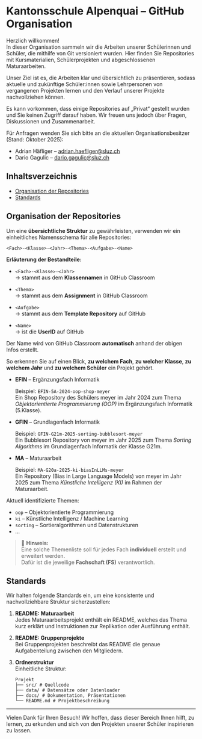 # Kantonsschule Alpenquai – GitHub Organisation

Herzlich willkommen!  
In dieser Organisation sammeln wir die Arbeiten unserer Schülerinnen und Schüler, die mithilfe von Git versioniert wurden. Hier finden Sie Repositories mit Kursmaterialien, Schülerprojekten und abgeschlossenen Maturaarbeiten.

Unser Ziel ist es, die Arbeiten klar und übersichtlich zu präsentieren, sodass aktuelle und zukünftige Schüler:innen sowie Lehrpersonen von vergangenen Projekten lernen und den Verlauf unserer Projekte nachvollziehen können.

Es kann vorkommen, dass einige Repositories auf „Privat“ gestellt wurden und Sie keinen Zugriff darauf haben. Wir freuen uns jedoch über Fragen, Diskussionen und Zusammenarbeit.  

Für Anfragen wenden Sie sich bitte an die aktuellen Organisationsbesitzer (Stand: Oktober 2025):  

- Adrian Häfliger – adrian.haefliger@sluz.ch  
- Dario Gagulic – dario.gagulic@sluz.ch  


## Inhaltsverzeichnis

- [Organisation der Repositories](#organisation-der-repositories)  
- [Standards](#standards)  




## Organisation der Repositories

Um eine **übersichtliche Struktur** zu gewährleisten, verwenden wir ein einheitliches Namensschema für alle Repositories:

```
<Fach>-<Klasse>-<Jahr>-<Thema>-<Aufgabe>-<Name>
```

**Erläuterung der Bestandteile:**

- `<Fach>-<Klasse>-<Jahr>`  
  → stammt aus dem **Klassennamen** in GitHub Classroom

- `<Thema>`  
  → stammt aus dem **Assignment** in GitHub Classroom

- `<Aufgabe>`  
  → stammt aus dem **Template Repository** auf GitHub

- `<Name>`  
  → ist die **UserID** auf GitHub

Der Name wird von GitHub Classroom **automatisch** anhand der obigen Infos erstellt.

So erkennen Sie auf einen Blick, **zu welchem Fach**, **zu welcher Klasse**, **zu welchem Jahr** und **zu welchem Schüler** ein Projekt gehört.


- **EFIN** – Ergänzungsfach Informatik  


  Beispiel: `EFIN-5A-2024-oop-shop-meyer`  
  Ein Shop Repository des Schülers meyer im Jahr 2024 zum Thema *Objektorientierte Programmierung (OOP)* im Ergänzungsfach Informatik (5.Klasse).


- **GFIN** – Grundlagenfach Informatik  

  Beispiel: `GFIN-G21m-2025-sorting-bubblesort-meyer`  
  Ein Bubblesort Repository von meyer im Jahr 2025 zum Thema *Sorting Algorithms* im Grundlagenfach Informatik der Klasse G21m.


- **MA** – Maturaarbeit  

  Beispiel: `MA-G20a-2025-ki-biasInLLMs-meyer`  
  Ein Repository (Bias in Large Language Models) von meyer im Jahr 2025 zum Thema *Künstliche Intelligenz (KI)* im Rahmen der Maturaarbeit.
  

Aktuell identifizierte Themen:

- `oop` – Objektorientierte Programmierung
- `ki` – Künstliche Intelligenz / Machine Learning
- `sorting` – Sortieralgorithmen und Datenstrukturen
- ...

> 📌 **Hinweis:**  
> Eine solche Themenliste soll für jedes Fach **individuell** erstellt und erweitert werden.  
> Dafür ist die jeweilige **Fachschaft (FS)** verantwortlich.


## Standards

Wir halten folgende Standards ein, um eine konsistente und nachvollziehbare Struktur sicherzustellen:

1. **README: Maturaarbeit**  
   Jedes Maturaarbeitsprojekt enthält ein README, welches das Thema kurz erklärt und Instruktionen zur Replikation oder Ausführung enthält.  

2. **README: Gruppenprojekte**  
   Bei Gruppenprojekten beschreibt das README die genaue Aufgabenteilung zwischen den Mitgliedern.

3. **Ordnerstruktur**  
   Einheitliche Struktur:
   
    ```
   Projekt 
   ├── src/ # Quellcode
   ├── data/ # Datensätze oder Datenloader
   ├── docs/ # Dokumentation, Präsentationen
   └── README.md # Projektbeschreibung 
    ```


---

Vielen Dank für Ihren Besuch! Wir hoffen, dass dieser Bereich Ihnen hilft, zu lernen, zu erkunden und sich von den Projekten unserer Schüler inspirieren zu lassen.

